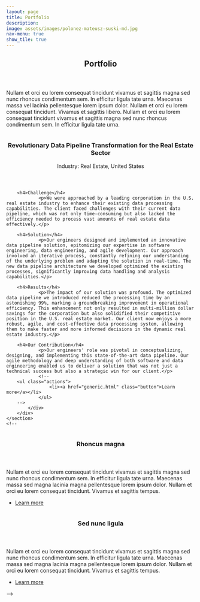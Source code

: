 ```yaml
---
layout: page
title: Portfolio
description: 
image: assets/images/polonez-mateusz-suski-md.jpg
nav-menu: true
show_tile: true
---
```

<!--
# (trfrmr)
Category: Software Engineering, Data Engineering
-->
<!-- Main -->
<div id="main">

<!-- One -->
<section id="one">
	<div class="inner">
		<header class="major">
			<h2>Portfolio</h2>
		</header>
		<p>Nullam et orci eu lorem consequat tincidunt vivamus et sagittis magna sed nunc rhoncus condimentum sem. In efficitur ligula tate urna. Maecenas massa vel lacinia pellentesque lorem ipsum dolor. Nullam et orci eu lorem consequat tincidunt. Vivamus et sagittis libero. Nullam et orci eu lorem consequat tincidunt vivamus et sagittis magna sed nunc rhoncus condimentum sem. In efficitur ligula tate urna.</p>
	</div>
</section>

<!-- Two -->
<section id="two" class="spotlights">
	<section>
		<a href="generic.html" class="image">
			<img src="{% link assets/images/real-estate-blake-wheeler-sm.jpg %}" alt="" data-position="center center" />
		</a>
		<div class="content">
			<div class="inner">
				<header class="major">
					<h3>Revolutionary Data Pipeline Transformation for the Real Estate Sector</h3>
          <p>Industry: Real Estate, United States</p>
				</header>
        
        <h4>Challenge</h4>
				<p>We were approached by a leading corporation in the U.S. real estate industry to enhance their existing data processing capabilities. The client faced challenges with their current data pipeline, which was not only time-consuming but also lacked the efficiency needed to process vast amounts of real estate data effectively.</p>
        
        <h4>Solution</h4>
				<p>Our engineers designed and implemented an innovative data pipeline solution, epitomizing our expertise in software engineering, data engineering, and agile development. Our approach involved an iterative process, constantly refining our understanding of the underlying problem and adapting the solution in real-time. The new data pipeline architecture we developed optimized the existing processes, significantly improving data handling and analysis capabilities.</p>
        
        <h4>Results</h4>
				<p>The impact of our solution was profound. The optimized data pipeline we introduced reduced the processing time by an astonishing 99%, marking a groundbreaking improvement in operational efficiency. This enhancement not only resulted in multi-million dollar savings for the corporation but also solidified their competitive position in the U.S. real estate market. Our client now enjoys a more robust, agile, and cost-effective data processing system, allowing them to make faster and more informed decisions in the dynamic real estate industry.</p>
        
        <h4>Our Contribution</h4>
				<p>Our engineers' role was pivotal in conceptualizing, designing, and implementing this state-of-the-art data pipeline. Our agile methodology and deep understanding of both software and data engineering enabled us to deliver a solution that was not just a technical success but also a strategic win for our client.</p>
				<!--
        <ul class="actions">
					<li><a href="generic.html" class="button">Learn more</a></li>
				</ul>
        -->
			</div>
		</div>
	</section>
	<!--
  <section>
		<a href="generic.html" class="image">
			<img src="{% link assets/images/pic09.jpg %}" alt="" data-position="top center" />
		</a>
		<div class="content">
			<div class="inner">
				<header class="major">
					<h3>Rhoncus magna</h3>
				</header>
				<p>Nullam et orci eu lorem consequat tincidunt vivamus et sagittis magna sed nunc rhoncus condimentum sem. In efficitur ligula tate urna. Maecenas massa sed magna lacinia magna pellentesque lorem ipsum dolor. Nullam et orci eu lorem consequat tincidunt. Vivamus et sagittis tempus.</p>
				<ul class="actions">
					<li><a href="generic.html" class="button">Learn more</a></li>
				</ul>
			</div>
		</div>
	</section>
	<section>
		<a href="generic.html" class="image">
			<img src="{% link assets/images/pic10.jpg %}" alt="" data-position="25% 25%" />
		</a>
		<div class="content">
			<div class="inner">
				<header class="major">
					<h3>Sed nunc ligula</h3>
				</header>
				<p>Nullam et orci eu lorem consequat tincidunt vivamus et sagittis magna sed nunc rhoncus condimentum sem. In efficitur ligula tate urna. Maecenas massa sed magna lacinia magna pellentesque lorem ipsum dolor. Nullam et orci eu lorem consequat tincidunt. Vivamus et sagittis tempus.</p>
				<ul class="actions">
					<li><a href="generic.html" class="button">Learn more</a></li>
				</ul>
			</div>
		</div>
	</section>
  -->
</section>
